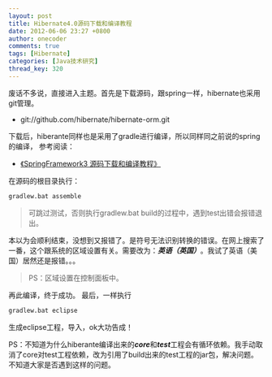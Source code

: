 ```yaml
---
layout: post
title: Hibernate4.0源码下载和编译教程
date: 2012-06-06 23:27 +0800
author: onecoder
comments: true
tags: [Hibernate]
categories: [Java技术研究]
thread_key: 320
---
```

废话不多说，直接进入主题。首先是下载源码，跟spring一样，hibernate也采用git管理。

- git://github.com/hibernate/hibernate-orm.git 

下载后，hiberante同样也是采用了gradle进行编译，所以同样同之前说的spring的编译， 参考阅读：

- <a href="http://www.coderli.com/springframework-source-compile/" target="_blank">《SpringFramework3 源码下载和编译教程》</a>

在源码的根目录执行： 

```sh
gradlew.bat assemble 
```

> 可跳过测试，否则执行gradlew.bat build的过程中，遇到test出错会报错退出。

本以为会顺利结束，没想到又报错了。是符号无法识别转换的错误。在网上搜索了一番，这个跟系统的区域设置有关。需要改为：***英语（英国）***。我试了英语（美国）居然还是报错。。。 

> PS：区域设置在控制面板中。 

再此编译，终于成功。 最后，一样执行

```sh
gradlew.bat eclipse 
```

生成eclipse工程，导入，ok大功告成！ 

PS：不知道为什么hiberante编译出来的***core***和***test***工程会有循环依赖。我手动取消了core对test工程依赖，改为引用了build出来的test工程的jar包，解决问题。不知道大家是否遇到这样的问题。
